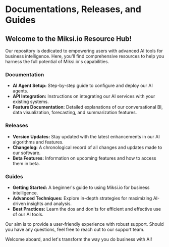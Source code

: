 # Documentations, Releases, and Guides

## Welcome to the Miksi.io Resource Hub!

Our repository is dedicated to empowering users with advanced AI tools for business intelligence. Here, you'll find comprehensive resources to help you harness the full potential of Miksi.io's capabilities.

### Documentation
- **AI Agent Setup:** Step-by-step guide to configure and deploy our AI agents.
- **API Integration:** Instructions on integrating our AI services with your existing systems.
- **Feature Documentation:** Detailed explanations of our conversational BI, data visualization, forecasting, and summarization features.

### Releases
- **Version Updates:** Stay updated with the latest enhancements in our AI algorithms and features.
- **Changelog:** A chronological record of all changes and updates made to our software.
- **Beta Features:** Information on upcoming features and how to access them in beta.

### Guides
- **Getting Started:** A beginner's guide to using Miksi.io for business intelligence.
- **Advanced Techniques:** Explore in-depth strategies for maximizing AI-driven insights and analysis.
- **Best Practices:** Learn the dos and don'ts for efficient and effective use of our AI tools.

Our aim is to provide a user-friendly experience with robust support. Should you have any questions, feel free to reach out to our support team.

Welcome aboard, and let's transform the way you do business with AI!
